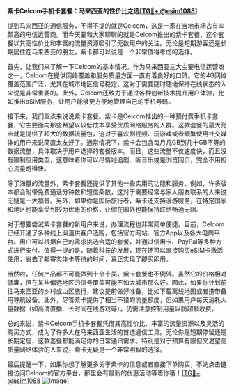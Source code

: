 **紫卡Celcom手机卡套餐：马来西亚的性价比之选[[TG💪+ @esim1088](https://t.me/s/esim1088)]**

提到马来西亚的通信服务，不得不提的就是Celcom，这是一家在当地市场占有率颇高的电信运营商。而今天要和大家聊聊的就是Celcom推出的紫卡套餐，这个套餐以其高性价比和丰富的流量资源吸引了无数用户的关注。无论是短期游客还是长期居住在马来西亚的朋友，紫卡都可以说是一个非常值得考虑的选择。

首先，让我们来了解一下Celcom的基本情况。作为马来西亚三大主要电信运营商之一，Celcom在提供网络覆盖和服务质量方面一直有着良好的口碑。它的4G网络覆盖范围广泛，尤其在城市地区信号稳定，这对于需要随时随地保持在线状态的人来说是非常重要的。此外，Celcom还致力于通过各种创新技术提升用户体验，比如推出eSIM服务，让用户能够更方便地管理自己的手机号码。

接下来，我们重点来说说紫卡套餐。紫卡是Celcom推出的一种预付费手机卡套餐，它主要面向那些希望以较低成本享受优质网络服务的人群。这款套餐的最大亮点就是提供了超大的数据流量包，这对于喜欢刷视频、玩游戏或者频繁使用社交媒体的用户来说简直太友好了。通常情况下，紫卡会包含每月几GB到几十GB不等的数据流量，具体取决于用户选择的套餐版本。而且，这些流量不仅速度快，而且没有限制应用类型，这意味着你可以尽情地追剧、听音乐或是浏览网页，完全不用担心流量跑得快。

除了海量的流量外，紫卡套餐还提供了其他一些实用的功能和服务。例如，许多版本都会附带免费通话分钟数和短信条数，这对于需要经常与家人朋友联系的人来说无疑是一大福音。另外，如果你是国际旅行者，紫卡还支持漫游服务，在特定国家和地区也能享受到较为优惠的价格，让你在国外也能保持联络畅通无阻。

对于想要尝试紫卡套餐的新用户来说，办理流程也非常简单便捷。目前，Celcom已经开通了多种线上渠道供客户选购，包括官方网站、官方App以及各大电商平台。用户可以根据自己的需求挑选合适的套餐，并通过信用卡、PayPal等多种方式进行支付。值得一提的是，随着科技的发展，现在还可以直接购买eSIM卡激活使用，省去了邮寄实体卡等待的时间，真正实现了即买即用。

当然啦，任何产品都不可能做到十全十美，紫卡套餐也不例外。虽然它的价格相对低廉，但在某些偏远地区的信号覆盖可能不如大城市那么好。因此，如果你计划前往马来西亚的乡村或山区旅行，建议提前做好准备，比如下载离线地图或者携带备用导航设备。此外，尽管紫卡提供了相当不错的流量额度，但如果用户每天消耗大量数据（如高清直播、长时间在线游戏等），仍需注意控制用量以防超额收费。

总的来说，紫卡Celcom手机卡套餐凭借其高性价比、丰富的流量资源以及灵活的购买方式，成为了许多人在马来西亚生活的首选通信工具。无论你是短期停留还是长期定居，这款套餐都能满足你的日常通讯需求。特别是对于预算有限但又渴望高质量网络体验的人来说，紫卡无疑是一个非常明智的选择。

最后提醒一下，如果你想了解更多关于紫卡的信息或者直接下单购买，不妨点击链接访问Celcom的官方平台，那里会有最新的优惠活动等着你哦！[[TG💪+ @esim1088](https://t.me/s/esim1088) ![Image](https://i.postimg.cc/4NQfJmqS/Snipaste-2025-05-13-00-14-12.png)]